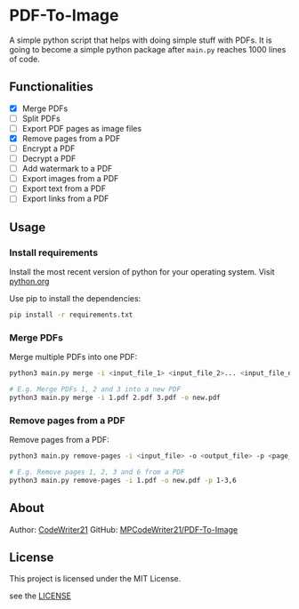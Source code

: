 PDF-To-Image
============

A simple python script that helps with doing simple stuff with PDFs. It is going to
become a simple python package after `main.py` reaches 1000 lines of code.

Functionalities
---------------

+ [x] Merge PDFs
+ [ ] Split PDFs
+ [ ] Export PDF pages as image files
+ [x] Remove pages from a PDF
+ [ ] Encrypt a PDF
+ [ ] Decrypt a PDF
+ [ ] Add watermark to a PDF
+ [ ] Export images from a PDF
+ [ ] Export text from a PDF
+ [ ] Export links from a PDF

Usage
-----

### Install requirements

Install the most recent version of python for your operating system. Visit [python.org](https://python.org)

Use pip to install the dependencies:
```bash
pip install -r requirements.txt
```

### Merge PDFs

Merge multiple PDFs into one PDF:
```bash
python3 main.py merge -i <input_file_1> <input_file_2>... <input_file_n> -o <output_file>

# E.g. Merge PDFs 1, 2 and 3 into a new PDF
python3 main.py merge -i 1.pdf 2.pdf 3.pdf -o new.pdf
```

### Remove pages from a PDF

Remove pages from a PDF:
```bash
python3 main.py remove-pages -i <input_file> -o <output_file> -p <page_number_1>,<page_number_2>,...,<page_number_n>

# E.g. Remove pages 1, 2, 3 and 6 from a PDF
python3 main.py remove-pages -i 1.pdf -o new.pdf -p 1-3,6
```

About
-----

Author: [CodeWriter21](https://github.com/MPCodeWriter21)
GitHub: [MPCodeWriter21/PDF-To-Image](https://github.com/MPCodeWriter21/PDF-To-Image)

License
-------

This project is licensed under the MIT License.

see the [LICENSE](LICENSE)
